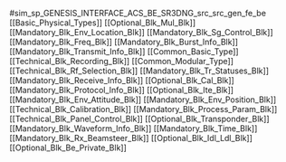 #sim_sp_GENESIS_INTERFACE_ACS_BE_SR3DNG_src_src_gen_fe_be
[[Basic_Physical_Types]]
[[Optional_Blk_Mul_Blk]]
[[Mandatory_Blk_Env_Location_Blk]]
[[Mandatory_Blk_Sg_Control_Blk]]
[[Mandatory_Blk_Freq_Blk]]
[[Mandatory_Blk_Burst_Info_Blk]]
[[Mandatory_Blk_Transmit_Info_Blk]]
[[Common_Basic_Type]]
[[Technical_Blk_Recording_Blk]]
[[Common_Modular_Type]]
[[Technical_Blk_Rf_Selection_Blk]]
[[Mandatory_Blk_Tr_Statuses_Blk]]
[[Mandatory_Blk_Receive_Info_Blk]]
[[Optional_Blk_Cal_Blk]]
[[Mandatory_Blk_Protocol_Info_Blk]]
[[Optional_Blk_Ite_Blk]]
[[Mandatory_Blk_Env_Attitude_Blk]]
[[Mandatory_Blk_Env_Position_Blk]]
[[Technical_Blk_Calibration_Blk]]
[[Mandatory_Blk_Process_Param_Blk]]
[[Technical_Blk_Panel_Control_Blk]]
[[Optional_Blk_Transponder_Blk]]
[[Mandatory_Blk_Waveform_Info_Blk]]
[[Mandatory_Blk_Time_Blk]]
[[Mandatory_Blk_Rx_Beamsteer_Blk]]
[[Optional_Blk_Idl_Ldl_Blk]]
[[Optional_Blk_Be_Private_Blk]]
